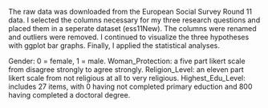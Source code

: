 The raw data was downloaded from the European Social Survey Round 11 data. I selected the columns necessary for my three research questions and placed them in a seperate dataset (ess11New). The columns were renamed and outliers were removed. I continued to visualize the three hypotheses with ggplot bar graphs. Finally, I applied the statistical analyses.
 
Gender: 0 = female, 1 = male.
Woman_Protection: a five part likert scale from disagree strongly to agree strongly.
Religion_Level: an eleven part likert scale from not religious at all to very religious. 
Highest_Edu_Level: includes 27 items, with 0 having not completed primary eduction and 800 having completed a doctoral degree. 

